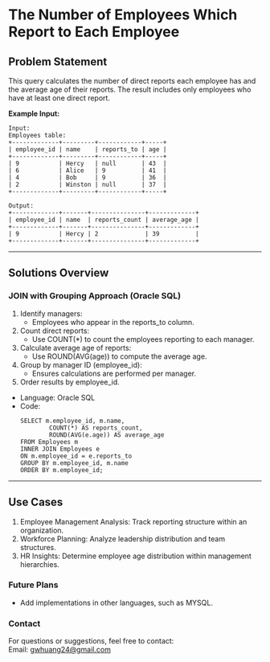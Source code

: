 # **The Number of Employees Which Report to Each Employee**

## **Problem Statement**
This query calculates the number of direct reports each employee has and the average age of their reports. The result includes only employees who have at least one direct report.  
  
**Example Input:**
  ```
  Input: 
  Employees table:
  +-------------+---------+------------+-----+
  | employee_id | name    | reports_to | age |
  +-------------+---------+------------+-----+
  | 9           | Hercy   | null       | 43  |
  | 6           | Alice   | 9          | 41  |
  | 4           | Bob     | 9          | 36  |
  | 2           | Winston | null       | 37  |
  +-------------+---------+------------+-----+
  
  Output: 
  +-------------+-------+---------------+-------------+
  | employee_id | name  | reports_count | average_age |
  +-------------+-------+---------------+-------------+
  | 9           | Hercy | 2             | 39          |
  +-------------+-------+---------------+-------------+
  ```
---

## **Solutions Overview**
### **JOIN with Grouping Approach (Oracle SQL)**
1. Identify managers:
   - Employees who appear in the reports_to column.
2. Count direct reports:
   - Use COUNT(*) to count the employees reporting to each manager.
3. Calculate average age of reports:
   - Use ROUND(AVG(age)) to compute the average age.
4. Group by manager ID (employee_id):
   - Ensures calculations are performed per manager.
5. Order results by employee_id.

- Language: Oracle SQL
- Code:
  ```
  SELECT m.employee_id, m.name, 
          COUNT(*) AS reports_count, 
          ROUND(AVG(e.age)) AS average_age
  FROM Employees m
  INNER JOIN Employees e
  ON m.employee_id = e.reports_to
  GROUP BY m.employee_id, m.name
  ORDER BY m.employee_id;
  ```
  
---

## **Use Cases**
1. Employee Management Analysis: Track reporting structure within an organization.
2. Workforce Planning: Analyze leadership distribution and team structures.
3. HR Insights: Determine employee age distribution within management hierarchies.  

### **Future Plans**
- Add implementations in other languages, such as MYSQL.
  
### **Contact**
For questions or suggestions, feel free to contact:  
Email: gwhuang24@gmail.com
